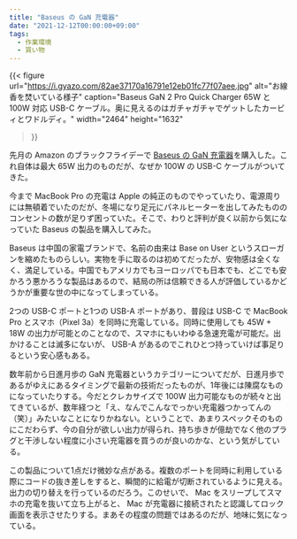 ```yaml
---
title: "Baseus の GaN 充電器"
date: "2021-12-12T00:00:00+09:00"
tags:
  - 作業環境
  - 買い物
---
```


{{< figure
  url="https://i.gyazo.com/82ae37170a16791e12eb01fc77f07aee.jpg"
  alt="お線香を焚いている様子"
  caption="Baseus GaN 2 Pro Quick Charger 65W と 100W 対応 USB-C ケーブル。奥に見えるのはガチャガチャでゲットしたカービィとワドルディ。"
  width="2464"
  height="1632"
 >}}

先月の Amazon のブラックフライデーで [Baseus の GaN 充電器](https://amzn.to/3oOe0jc)を購入した。これ自体は最大 65W 出力のものだが、なぜか 100W の USB-C ケーブルがついてきた。

今まで MacBook Pro の充電は Apple の純正のものでやっていたり、電源周りには無頓着でいたのだが、冬場になり足元にパネルヒーターを出してみたもののコンセントの数が足りず困っていた。そこで、わりと評判が良く以前から気になっていた Baseus の製品を購入してみた。

Baseus は中国の家電ブランドで、名前の由来は Base on User というスローガンを縮めたものらしい。実物を手に取るのは初めてだったが、安物感は全くなく、満足している。中国でもアメリカでもヨーロッパでも日本でも、どこでも安かろう悪かろうな製品はあるので、結局の所は信頼できる人が評価しているかどうかが重要な世の中になってしまっている。

2つの USB-C ポートと1つの USB-A ポートがあり、普段は USB-C で MacBook Pro とスマホ（Pixel 3a）を同時に充電している。同時に使用しても 45W + 18W の出力が可能とのことなので、スマホにもいわゆる急速充電が可能だ。出かけることは滅多にないが、 USB-A があるのでこれひとつ持っていけば事足りるという安心感もある。

数年前から日進月歩の GaN 充電器というカテゴリーについてだが、日進月歩であるがゆえにあるタイミングで最新の技術だったものが、1年後には陳腐なものになっていたりする。今だとクレカサイズで 100W 出力可能なものが続々と出てきているが、数年経つと「え、なんでこんなでっかい充電器つかってんの（笑）」みたいなことになりかねない。ということで、あまりスペックそのものにこだわらず、今の自分が欲しい出力が得られ、持ち歩きが億劫でなく他のプラグと干渉しない程度に小さい充電器を買うのが良いのかな、という気がしている。

この製品について1点だけ微妙な点がある。複数のポートを同時に利用している際にコードの抜き差しをすると、瞬間的に給電が切断されているように見える。出力の切り替えを行っているのだろう。このせいで、 Mac をスリープしてスマホの充電を抜いて立ち上がると、 Mac が充電器に接続されたと認識してロック画面を表示させたりする。まあその程度の問題ではあるのだが、地味に気になっている。
